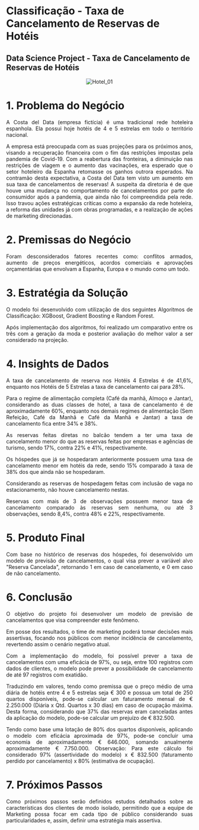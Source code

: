 # Classificação - Taxa de Cancelamento de Reservas de Hotéis

## Data Science Project - Taxa de Cancelamento de Reservas de Hotéis

<div align='center'>

![Hotel_01](https://user-images.githubusercontent.com/104601836/230490095-52a95967-0a34-4306-a0e3-e8510de8ca6f.jpg)

</div>
  
# 1. Problema do Negócio
<p align='justify'>A Costa del Data (empresa fictícia) é uma tradicional rede hoteleira espanhola. Ela possui hoje hotéis de 4 e 5 estrelas em todo o território nacional.
<p align='justify'>A empresa está preocupada com as suas projeções para os próximos anos, visando a recuperação financeira com o fim das restrições impostas pela pandemia de Covid-19.
Com a reabertura das fronteiras, a diminuição nas restrições de viagem e o aumento das vacinações, era esperado que o setor hoteleiro da Espanha retomasse os ganhos outrora esperados.
Na contramão desta expectativa, a Costa del Data tem visto um aumento em sua taxa de cancelamentos de reservas! A suspeita da diretoria é de que houve uma mudança no comportamento de cancelamentos por parte do consumidor após a pandemia, que ainda não foi compreendida pela rede.
Isso travou ações estratégicas críticas como a expansão da rede hoteleira, a reforma das unidades já com obras programadas, e a realização de ações de marketing direcionadas.</p>

# 2. Premissas do Negócio
<p align='justify'>Foram desconsiderados fatores recentes como: conflitos armados, aumento de preços energéticos, acordos comerciais e aprovações orçamentárias que envolvam a Espanha, Europa e o mundo como um todo.</p>

# 3. Estratégia da Solução
<p align='justify'>O modelo foi desenvolvido com utilização de dos seguintes Algoritmos de Classificação: XGBoost, Gradient Boosting e Random Forest.</p>
<p align='justify'>Após implementação dos algoritmos, foi realizado um comparativo entre os três com a geração da moda e posterior avaliação do melhor valor a ser considerado na projeção.</p>

# 4. Insights de Dados
<p align='justify'>A taxa de cancelamento de reserva nos Hotéis 4 Estrelas é de 41,6%, enquanto nos Hotéis de 5 Estrelas a taxa de cancelamento cai para 28%.</p>
<p align='justify'>Para o regime de alimentação completa (Café da manhã, Almoço e Jantar), considerando as duas classes de hotel, a taxa de cancelamento é de aproximadamente 60%, enquanto nos demais regimes de alimentação (Sem Refeição, Café da Manhã e Café da Manhã e Jantar) a taxa de cancelamento fica entre 34% e 38%.</p>
<p align='justify'>As reservas feitas diretas no balcão tendem a ter uma taxa de cancelamento menor do que as reservas feitas por empresas e agências de turismo, sendo 17%, contra 22% e 41%, respectivamente.</p>
<p align='justify'>Os hóspedes que já se hospedaram anteriormente possuem uma taxa de cancelamento menor em hotéis da rede, sendo 15% comparado à taxa de 38% dos que ainda não se hospedaram.</p>
<p align='justify'>Considerando as reservas de hospedagem feitas com inclusão de vaga no estacionamento, não houve cancelamento nestas.</p>
<p align='justify'>Reservas com mais de 3 de observações possuem menor taxa de cancelamento comparado às reservas sem nenhuma, ou até 3 observações, sendo 8,4%, contra 48% e 22%, respectivamente.</p>

# 5. Produto Final
<p align='justify'>Com base no histórico de reservas dos hóspedes, foi desenvolvido um modelo de previsão de cancelamentos, o qual visa prever a variável alvo "Reserva Cancelada", retornando 1 em caso de cancelamento, e 0 em caso de não cancelamento.</p>

# 6. Conclusão
<p align='justify'>O objetivo do projeto foi desenvolver um modelo de previsão de cancelamentos que visa compreender este fenômeno.</p>
<p align='justify'>Em posse dos resultados, o time de marketing poderá tomar decisões mais assertivas, focando nos públicos com menor incidência de cancelamento, revertendo assim o cenário negativo atual.</p>
<p align='justify'>Com a implementação do modelo, foi possível prever a taxa de cancelamentos com uma eficácia de 97%, ou seja, entre 100 registros com dados de clientes, o modelo pode prever a possibilidade de cancelamento de até 97 registros com exatidão.</p>
<p align='justify'>Traduzindo em valores, tendo como premissa que o preço médio de uma diária de hotéis entre 4 e 5 estrelas seja € 300 e possua um total de 250 quartos disponíveis, pode-se calcular um faturamento mensal de € 2.250.000 (Diária x Qtd. Quartos x 30 dias) em caso de ocupação máxima. Desta forma, considerando que 37% das reservas eram canceladas antes da aplicação do modelo, pode-se calcular um prejuízo de € 832.500.</p>
<p align='justify'>Tendo como base uma lotação de 80% dos quartos disponíveis, aplicando o modelo com eficácia aproximada de 97%, pode-se concluir uma economia de aproximadamente € 646.000, somando anualmente aproximadamente € 7.750.000. Observação: Para este cálculo foi considerado 97% (assertividade do modelo) x € 832.500 (faturamento perdido por cancelamento) x 80% (estimativa de ocupação).</p>


# 7. Próximos Passos
<p align='justify'>Como próximos passos serão definidos estudos detalhados sobre as características dos clientes de modo isolado, permitindo que a equipe de Marketing possa focar em cada tipo de público considerando suas particularidades e, assim, definir uma estratégia mais assertiva.</p>
